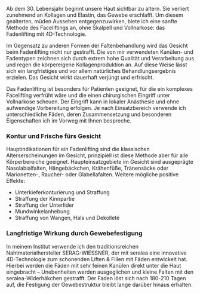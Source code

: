 Ab dem 30. Lebensjahr beginnt unsere Haut sichtbar zu altern. Sie verliert zunehmend an Kollagen und Elastin, das Gewebe erschlafft. Um diesem gealterten, müden Aussehen entgegenzuwirken, biete ich eine sanfte Methode des Faceliftings an, ohne Skalpell und Vollnarkose: das Fadenlifting mit 4D-Technologie.

Im Gegensatz zu anderen Formen der Faltenbehandlung wird das Gesicht beim Fadenlifting nicht nur gestrafft. Die von mir verwendeten Kanülen- und Fadentypen zeichnen sich durch extrem hohe Qualität und Verarbeitung aus und regen die körpereigene Kollagenproduktion an. Auf diese Weise lässt sich ein langfristiges und vor allem natürliches Behandlungsergebnis erzielen. Das Gesicht wirkt dauerhaft verjüngt und erfrischt.

Das Fadenlifting ist besonders für Patienten geeignet, für die ein komplexes Facelifting verfrüht wäre und die einen chirurgischen Eingriff unter Vollnarkose scheuen. Der Eingriff kann in lokaler Anästhesie und ohne aufwendige Vorbereitung erfolgen. Je nach Einsatzbereich verwende ich unterschiedliche Fäden, deren Zusammensetzung und besonderen Eigenschaften ich im Vorweg mit Ihnen bespreche.

### Kontur und Frische fürs Gesicht

Hauptindikationen für ein Fadenlifting sind die klassischen Alterserscheinungen im Gesicht, prinzipiell ist diese Methode aber für alle Körperbereiche geeignet. Haupteinsatzgebiete im Gesicht sind ausgeprägte Nasolabialfalten, Hängebäckchen, Krähenfüße, Tränensäcke  oder Marionetten-, Raucher- oder Glabellafalten. Weitere mögliche positive Effekte:

* Unterkieferkonturierung und Straffung
* Straffung der Kinnpartie
* Straffung der Unterlider
* Mundwinkelanhebung
* Straffung von Wangen, Hals und Dekolleté

### Langfristige Wirkung durch Gewebefestigung

In meinem Institut verwende ich den traditionsreichen Nahtmaterialhersteller SERAG-WIESSNER, der mit seralea eine innovative 4D-Technologie zum schonenden Liften & Fillen mit Fäden entwickelt hat.  
Hierbei werden die Fäden mit sehr feinen Kanülen direkt unter die Haut eingebracht – Unebenheiten werden ausgeglichen und kleine Falten mit den seralea-Widerhäkchen gestrafft. Der Faden löst sich nach 180-210 Tagen auf, die Festigung der Gewebestruktur bleibt lange darüber hinaus erhalten.
